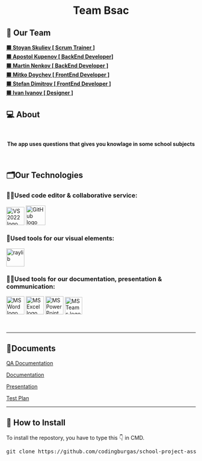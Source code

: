 <h1 align="center">Team Bsac</h1>



## 🧒 Our Team

<b>
<a href = “https://github.com/SGSkuliev21”> 🟥 Stoyan Skuliev [ Scrum Trainer ] </a><br>
<a href = “https://github.com/AYKupenov21”> 🟩 Apostol Kupenov [ BackEnd Developer] </a><br>
<a href = “https://github.com/MTNenkov21”> 🟦 Martin Nenkov [ BackEnd Developer ] </a><br>
<a href = “https://github.com/MMDoychev22”> 🟥 Mitko Doychev [ FrontEnd Developer ] </a><br>
<a href = “https://github.com/SDDimitrov22”> 🟩 Stefan Dimitrov [ FrontEnd Developer ] </a><br>
<a href = “https://github.com/IMIvanov22”> 🟦 Ivan Ivanov [ Designer ] </a><br>
</b>

## 💻 About

<br>
<b><p align="center">The app uses questions that gives you knowlage in some school subjects</p></b>
<br>

## 🗂️Our Technologies

### 👨‍💻Used code editor & collaborative service:

<p align="left">
    <a href="https://visualstudio.microsoft.com/vs/"><img src="https://sparkcdnwus2.azureedge.net/sparkimageassets/XP8CDJNZKFM06W-0c5249f8-b473-4f41-aea6-45b4bfb64a9a" alt="VS 2022 logo" width=48px /></a>
    <a href="https://github.com/"><img src="https://img.icons8.com/nolan/344/github.png" alt="GitHub logo" width=52px /></a>
</p>

### 🔨Used tools for our visual elements:

<p align="left">
    <a href="https://www.raylib.com/"><img src="https://upload.wikimedia.org/wikipedia/commons/f/f4/Raylib_logo.png" alt="raylib" width=48px /></a>
</p>

### 🔨📄Used tools for our documentation, presentation & communication:

<p align="left">
    <a href="https://www.microsoft.com/en-ww/microsoft-365/word"><img src="https://img.icons8.com/color/344/ms-word.png" alt="MS Word logo" width=48px /></a>
    <a href="https://www.microsoft.com/en-ww/microsoft-365/excel"><img src="https://img.icons8.com/color/344/ms-excel.png" alt="MS Excel logo" width=48px /></a>
    <a href="https://www.microsoft.com/en-ww/microsoft-365/powerpoint"><img src="https://img.icons8.com/color/344/ms-powerpoint.png" alt="MS PowerPoint logo" width=48px /></a>
    <a href="https://www.microsoft.com/en/microsoft-teams/group-chat-software"><img src="https://img.icons8.com/color/344/microsoft-teams.png" alt = "MS Teams logo" width=46px /></a>
</p>

<br>
<hr>

## 📄Documents

<a href="">QA Documentation </a>

<a href="">Documentation </a>

<a href="">Presentation </a>

<a href="">Test Plan </a>

<hr>

## 📩 How to Install

<p>To install the repostory, you have to type this 👇 in CMD.
<pre>git clone https://github.com/codingburgas/school-project-assignment-bsac.git</pre>
